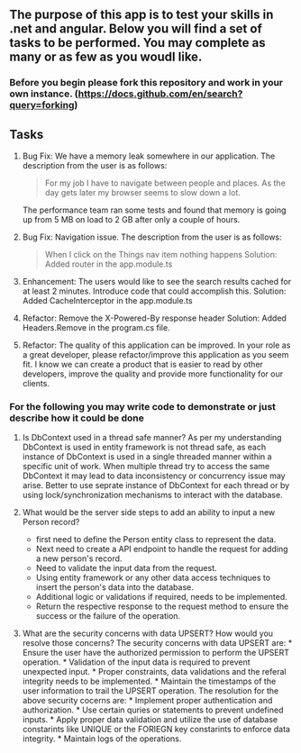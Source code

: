 ## The purpose of this app is to test your skills in .net and angular.  Below you will find a set of tasks to be performed.  You may complete as many or as few as you woudl like.

### Before you begin please fork this repository and work in your own instance. (https://docs.github.com/en/search?query=forking)

## Tasks
1. Bug Fix:  We have a memory leak somewhere in our application.  The description from the user is as follows:
	> For my job I have to navigate between people and places.  As the day gets later my browser seems to slow down a lot.
	
	The performance team ran some tests and found that memory is going up from 5 MB on load to 2 GB after only a couple of hours.
2. Bug Fix:  Navigation issue.  The description from the user is as follows:
	> When I click on the Things nav item nothing happens
	Solution: Added router in the app.module.ts

3. Enhancement:  The users would like to see the search results cached for at least 2 minutes.  Introduce code that could accomplish this.
	Solution: Added CacheInterceptor in the app.module.ts

4. Refactor:  Remove the X-Powered-By response header
	Solution: Added Headers.Remove in the program.cs file.

5. Refactor:  The quality of this application can be improved.  In your role as a great developer, please refactor/improve this application as you seem fit.  I know we can create a product that is easier to read by other developers, improve the quality and provide more functionality for our clients.

### For the following you may write code to demonstrate or just describe how it could be done

1. Is DbContext used in a thread safe manner?
	As per my understanding DbContext is used in entity framework is not thread safe, as each instance of DbContext is used in a single threaded manner within a specific unit of work. When multiple thread try to access the same DbContext it may lead to data inconsistency or concurrency issue may arise.
	Better to use seprate instance of DbContext for each thread  or by using lock/synchronization mechanisms to interact with the database.

2. What would be the server side steps to add an ability to input a new Person record?
	* first need to define the Person entity class to represent the data.
	* Next need to create a API endpoint to handle the request for adding a new person's record.
	* Need to validate the input data from the request.
	* Using entity framework or any other data access techniques to insert the person's data into the database.
	* Additional logic or validations if required, needs to be implemented.
	* Return the respective response to the request method to ensure the success or the failure of the operation.
	
3. What are the security concerns with data UPSERT?  How would you resolve those concerns?
	The security concerns with data UPSERT are:
		* Ensure the user have the authorized permission to perform the UPSERT operation.
		* Validation of the input data is required to prevent unexpected input.
		* Proper constraints, data validations and the referal integrity needs to be implemented.
		* Maintain the timestamps of the user information to trail the UPSERT operation.
	The resolution for the above security cocerns are:
		* Implement proper authentication and authorization.
		* Use certain quries or statements to prevent undefined inputs.
		* Apply proper data validation and utilize the use of database constarints like UNIQUE or the FORIEGN key constarints to enforce data integrity.
		* Maintain logs of the operations.